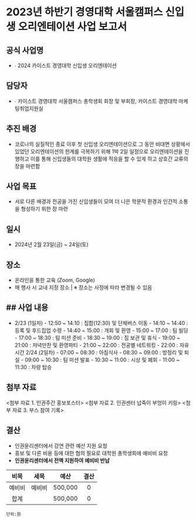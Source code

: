 2023년 하반기 경영대학 서울캠퍼스 신입생 오리엔테이션 사업 보고서
===


## 공식 사업명
- ∙	2024 카이스트 경영대학 신입생 오리엔테이션

## 담당자
- ∙	카이스트 경영대학 서울캠퍼스 총학생회 회장 및 부회장, 카이스트 경영대학 마케팅취업지원실

## 추진 배경
- 코로나의 실질적인 종료 이후 첫 신입생 오리엔테이션으로 그 동안 비대면 상황에서 있었던 오리엔테이션의 한계를 극복하기 위해 1박 2일 일정으로 오리엔테이션을 진행하고 이를 통해 신입생들의 대학원 생활에 적응을 할 수 있게 하고 상호간 교류의 장을 마련함

## 사업 목표
- 서로 다른 배경과 전공을 가진 신입생들이 모여 더 나은 학문적 환경과 인간적 소통을 형성하기 위한 장 마련

## 일시
- 2024년 2월 23일(금) ~ 24일(토)

## 장소
- 온라인을 통한 교육 (Zoom, Google)
- 매 행사 시 교내 지정 장소 | ※ 장소는 사정에 따라 변경될 수 있음

## ## 사업 내용
- 2/23 (1일차)
      - 12:50 ~ 14:10 : 집합(12:30) 및 단체버스 이동
      - 14:10 ~ 14:40 : 등록 및 후드집업 수령
      - 14:40 ~ 15:00 : 개회 및 환영
      - 15:00 ~ 17:00 : 팀 빌딩
      - 17:00 ~ 18:30 : 팀 미션 준비
      - 18:30 ~ 19:00 : 짐 보관 및 휴식
      - 19:00 ~ 21:00 : 저녁만찬 및 환영파티
      - 21:00 ~ 22:00 : 전공별 네트워킹
      - 22:00 : 자유시간
     2/24 (2일차)
      - 07:00 ~ 08:30 : 아침식사
      - 08:30 ~ 09:00 : 방정리 및 퇴실
      - 09:00 ~ 10:30 : 팀 미션 발표
      - 10:30 ~ 11:00 : 시상 및 폐회
      - 11:00 ~ 11:30 : 차량 탑승

## 첨부 자료
<첨부 자료 1. 인권주간 홍보포스터>
<첨부 자료 2. 인권센터 넙죽이 부엉이 키링>
<첨부 자료 3. 부스 참여 기록>

## 결산

-	인권윤리센터에서 강연 관련 예산 지원 요청
-	홍보 및 다른 비용 등에 대한 협의 필요로 대학원 총학생회에 예비비 요청
-	**인권윤리센터에서 전액 지원하여 예비비 반납**

|  **비목** |   **세목**   | **예산** |	**결산**	|
|:----------:|:------------:|:--------:|:--------:|
|	예비비	|	예비비	|	500,000	|	0	|
|	합계		|			|	500,000	|	0	|

	단위:원
